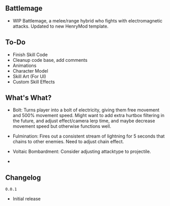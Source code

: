 ## Battlemage
- WIP Battlemage, a melee/range hybrid who fights with electromagnetic attacks. Updated to new HenryMod template.

## To-Do
- Finish Skill Code
- Cleanup code base, add comments
- Animations
- Character Model
- Skill Art (For UI)
- Custom Skill Effects


## What's What?
- Bolt: Turns player into a bolt of electricity, giving them free movement and 500% movement speed. Might want to add extra hurtbox filtering in the future, and adjust effect/camera lerp time, and maybe decrease movement speed but otherwise functions well.

- Fulmination: Fires out a consistent stream of lightning for 5 seconds that chains to other enemies. Need to adjust chain effect.

- Voltaic Bombardment: Consider adjusting attacktype to projectile.
- 
## Changelog
`0.0.1`
- Initial release
